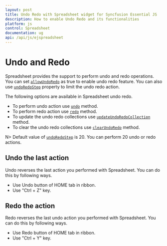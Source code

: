 ```yaml
---
layout: post
title: Undo Redo with Spreadsheet widget for Syncfusion Essential JS
description: How to enable Undo Redo and its functionalities
platform: js
control: Spreadsheet
documentation: ug
api: /api/js/ejspreadsheet
--- 
```


# Undo and Redo

Spreadsheet provides the support to perform undo and redo operations. You can set [`allowUndoRedo`](https://help.syncfusion.com/api/js/ejspreadsheet#members:allowundoredo "allowUndoRedo") as true to enable undo redo feature. You can also use [`undoRedoStep`](https://help.syncfusion.com/api/js/ejspreadsheet#members:undoredostep "undoRedoStep") property to limit the undo redo action.

The following options are available in Spreadsheet undo redo.

* To perform undo action use [`undo`](https://help.syncfusion.com/api/js/ejspreadsheet#methods:undo "undo") method.
* To perform redo action use [`redo`](https://help.syncfusion.com/api/js/ejspreadsheet#methods:redo "redo") method.
* To update the undo redo collections use [`updateUndoRedoCollection`](https://help.syncfusion.com/api/js/ejspreadsheet#methods:updateundoredocollection "updateUndoRedoCollection") method.
* To clear the undo redo collections use [`clearUndoRedo`](https://help.syncfusion.com/api/js/ejspreadsheet#methods:clearundoredo "clearUndoRedo") method.


N> Default value of [`undoRedoStep`](https://help.syncfusion.com/api/js/ejspreadsheet#members:undoredostep "undoRedoStep") is 20. You can perform 20 undo or redo actions.


## Undo the last action

Undo reverses the last action you performed with Spreadsheet. You can do this by following ways.

* Use Undo button of HOME tab in ribbon.
* Use "Ctrl + Z" key.

## Redo the action

Redo reverses the last undo action you performed with Spreadsheet. You can do this by following ways.

* Use Redo button of HOME tab in ribbon.
* Use "Ctrl + Y" key.

